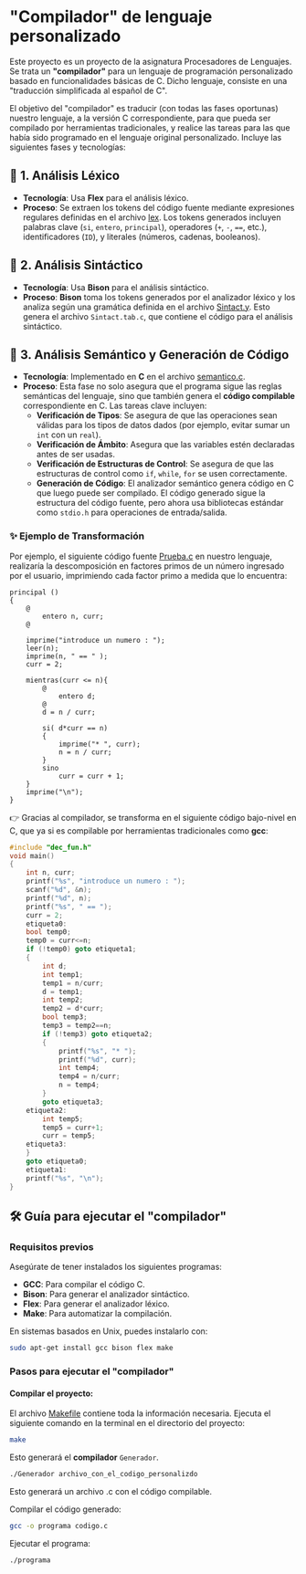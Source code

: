 # "Compilador" de lenguaje personalizado

Este proyecto es un proyecto de la asignatura Procesadores de Lenguajes. Se trata un **"compilador"** para un lenguaje de programación personalizado basado en funcionalidades básicas de C. Dicho lenguaje, consiste en una "traducción simplificada al español de C".

El objetivo del "compilador" es traducir (con todas las fases oportunas) nuestro lenguaje, a la versión C correspondiente, para que pueda ser compilado por herramientas tradicionales, y realice las tareas para las que había sido programado en el lenguaje original personalizado. Incluye las siguientes fases y tecnologías:

## 🔎 1. **Análisis Léxico**

- **Tecnología**: Usa **Flex** para el análisis léxico.
- **Proceso**: Se extraen los tokens del código fuente mediante expresiones regulares definidas en el archivo [lex](lex). Los tokens generados incluyen palabras clave (`si`, `entero`, `principal`), operadores (`+`, `-`, `==`, etc.), identificadores (`ID`), y literales (números, cadenas, booleanos).

## 🔎 2. **Análisis Sintáctico**

- **Tecnología**: Usa **Bison** para el análisis sintáctico.
- **Proceso**: **Bison** toma los tokens generados por el analizador léxico y los analiza según una gramática definida en el archivo [Sintact.y](Sintact.y). Esto genera el archivo `Sintact.tab.c`, que contiene el código para el análisis sintáctico.

## 🔎 3. **Análisis Semántico y Generación de Código**

- **Tecnología**: Implementado en **C** en el archivo [semantico.c](semantico.c).
- **Proceso**: Esta fase no solo asegura que el programa sigue las reglas semánticas del lenguaje, sino que también genera el **código compilable** correspondiente en C. Las tareas clave incluyen:
  - **Verificación de Tipos**: Se asegura de que las operaciones sean válidas para los tipos de datos dados (por ejemplo, evitar sumar un `int` con un `real`).
  - **Verificación de Ámbito**: Asegura que las variables estén declaradas antes de ser usadas.
  - **Verificación de Estructuras de Control**: Se asegura de que las estructuras de control como `if`, `while`, `for` se usen correctamente.
  - **Generación de Código**: El analizador semántico genera código en C que luego puede ser compilado. El código generado sigue la estructura del código fuente, pero ahora usa bibliotecas estándar como `stdio.h` para operaciones de entrada/salida.

### ✨ Ejemplo de Transformación

Por ejemplo, el siguiente código fuente [Prueba.c](Prueba.c) en nuestro lenguaje, realizaría la descomposición en factores primos de un número ingresado por el usuario, imprimiendo cada factor primo a medida que lo encuentra:

```plaintext
principal ()
{
    @
        entero n, curr;
    @

    imprime("introduce un numero : ");
    leer(n);
    imprime(n, " == " );
    curr = 2;

    mientras(curr <= n){
        @
            entero d;
        @
        d = n / curr;

        si( d*curr == n)
        {
            imprime("* ", curr);
            n = n / curr;
        }
        sino
            curr = curr + 1;
    }
    imprime("\n");
}

```

👉 Gracias al compilador, se transforma en el siguiente código bajo-nivel en C, que ya si es compilable por herramientas tradicionales como **gcc**:

```c
#include "dec_fun.h" 
void main()
{
    int n, curr;
    printf("%s", "introduce un numero : ");
    scanf("%d", &n);
    printf("%d", n);
    printf("%s", " == ");
    curr = 2;
    etiqueta0:
    bool temp0;
    temp0 = curr<=n;
    if (!temp0) goto etiqueta1;
    {
        int d;
        int temp1;
        temp1 = n/curr;
        d = temp1;
        int temp2;
        temp2 = d*curr;
        bool temp3;
        temp3 = temp2==n;
        if (!temp3) goto etiqueta2;
        {
            printf("%s", "* ");
            printf("%d", curr);
            int temp4;
            temp4 = n/curr;
            n = temp4;
        }
        goto etiqueta3;
    etiqueta2:
        int temp5;
        temp5 = curr+1;
        curr = temp5;
    etiqueta3:
    }
    goto etiqueta0;
    etiqueta1:
    printf("%s", "\n");
}

```

## 🛠️ Guía para ejecutar el "compilador" 

### Requisitos previos

Asegúrate de tener instalados los siguientes programas:

- **GCC**: Para compilar el código C.
- **Bison**: Para generar el analizador sintáctico.
- **Flex**: Para generar el analizador léxico.
- **Make**: Para automatizar la compilación.

En sistemas basados en Unix, puedes instalarlo con:

```bash
sudo apt-get install gcc bison flex make
```

### Pasos para ejecutar el "compilador"
#### Compilar el proyecto:

El archivo [Makefile](makefile) contiene toda la información necesaria. Ejecuta el siguiente comando en la terminal en el directorio del proyecto:

```bash
make
```
Esto generará el **compilador** `Generador`.

```bash
./Generador archivo_con_el_codigo_personalizdo
````
Esto generará un archivo .c con el código compilable.

Compilar el código generado:

```bash
gcc -o programa codigo.c
```

Ejecutar el programa:

```bash
./programa
```
